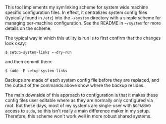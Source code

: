 This tool implements my symlinking scheme for system wide machine specific
configuration files. In effect, it centralizes system config files (typically
found in `/etc`) into the `~/system` directory with a simple scheme for
managing per-machine configuration. See the README in `~/system` for more
details on the scheme.

The typical way in which this utility is run is to first confirm that the
changes look okay:

```
$ setup-system-links --dry-run
```

and then commit them:

```
$ sudo -E setup-system-links
```

Backups are made of each system config file before they are replaced, and the
output of the commands above show where the backup resides.

The main downside of this approach to configuration is that it makes these
config files user editable where as they are normally only configured via root.
But these days, most of my systems are single-user with `NOPASSWD` access to
`sudo`, so this isn't really a main difference maker in my setup. Therefore,
this scheme won't work well in more robust shared systems.
